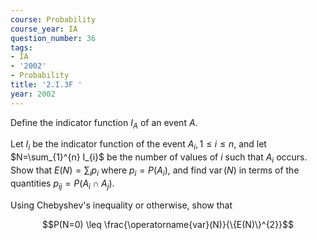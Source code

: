 ```yaml
---
course: Probability
course_year: IA
question_number: 36
tags:
- IA
- '2002'
- Probability
title: '2.I.3F '
year: 2002
---
```



Define the indicator function $I_{A}$ of an event $A$.

Let $I_{i}$ be the indicator function of the event $A_{i}, 1 \leq i \leq n$, and let $N=\sum_{1}^{n} I_{i}$ be the number of values of $i$ such that $A_{i}$ occurs. Show that $E(N)=\sum_{i} p_{i}$ where $p_{i}=P\left(A_{i}\right)$, and find $\operatorname{var}(N)$ in terms of the quantities $p_{i j}=P\left(A_{i} \cap A_{j}\right)$.

Using Chebyshev's inequality or otherwise, show that

$$P(N=0) \leq \frac{\operatorname{var}(N)}{\{E(N)\}^{2}}$$